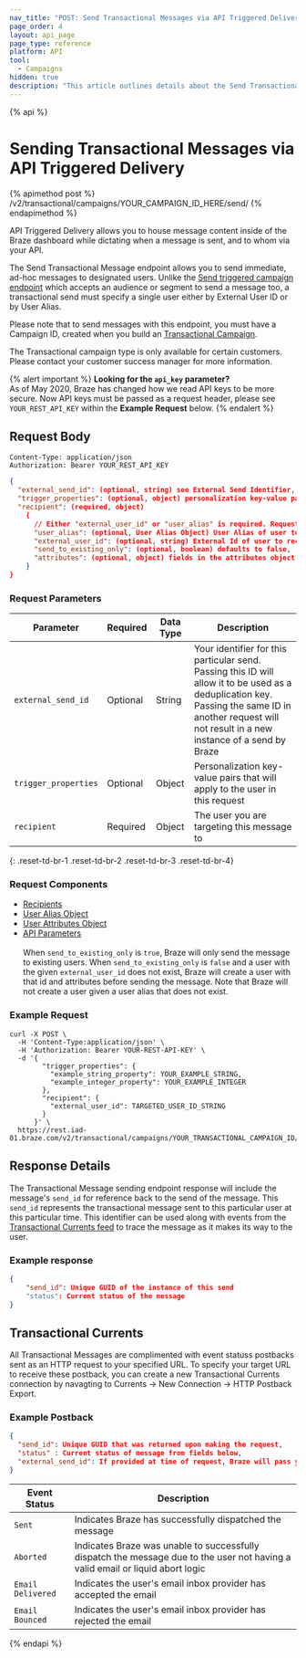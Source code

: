 ```yaml
---
nav_title: "POST: Send Transactional Messages via API Triggered Delivery"
page_order: 4
layout: api_page
page_type: reference
platform: API
tool:
  - Campaigns
hidden: true
description: "This article outlines details about the Send Transactional Message via API Triggered Delivery Braze endpoint."
---
```

{% api %}
# Sending Transactional Messages via API Triggered Delivery
{% apimethod post %}
/v2/transactional/campaigns/YOUR_CAMPAIGN_ID_HERE/send/
{% endapimethod %}

API Triggered Delivery allows you to house message content inside of the Braze dashboard while dictating when a message is sent, and to whom via your API.

The Send Transactional Message endpoint allows you to send immediate, ad-hoc messages to designated users. Unlike the [Send triggered campaign endpoint]({{site.baseurl}}/api/endpoints/messaging/send_messages/post_send_triggered_campaigns/) which accepts an audience or segment to send a message too, a transactional send must specify a single user either by External User ID or by User Alias.

Please note that to send messages with this endpoint, you must have a Campaign ID, created when you build an [Transactional Campaign]({{site.baseurl}}/api/api_campaigns/transactional).

The Transactional campaign type is only available for certain customers. Please contact your customer success manager for more information. 

{% alert important %}
__Looking for the `api_key` parameter?__<br>As of May 2020, Braze has changed how we read API keys to be more secure. Now API keys must be passed as a request header, please see `YOUR_REST_API_KEY` within the __Example Request__ below.
{% endalert %}

## Request Body

```
Content-Type: application/json
Authorization: Bearer YOUR_REST_API_KEY
```

```json
{
  "external_send_id": (optional, string) see External Send Identifier,
  "trigger_properties": (optional, object) personalization key-value pairs that will apply to the user in this request,
  "recipient": (required, object)
    {
      // Either "external_user_id" or "user_alias" is required. Requests must specify only one.
      "user_alias": (optional, User Alias Object) User Alias of user to receive message,
      "external_user_id": (optional, string) External Id of user to receive message,
      "send_to_existing_only": (optional, boolean) defaults to false,
      "attributes": (optional, object) fields in the attributes object will create or update an attribute of that name with the given value on the specified user profile before the message is sent and existing values will be overwritten
    }
}
```

### Request Parameters

| Parameter | Required | Data Type | Description |
| --------- | ---------| --------- | ----------- |
|`external_send_id`| Optional | String | Your identifier for this particular send. Passing this ID will allow it to be used as a deduplication key. Passing the same ID in another request will not result in a new instance of a send by Braze  |
|`trigger_properties`|Optional|Object|Personalization key-value pairs that will apply to the user in this request|
|`recipient`|Required|Object|The user you are targeting this message to|
{: .reset-td-br-1 .reset-td-br-2 .reset-td-br-3  .reset-td-br-4}

### Request Components
- [Recipients]({{site.baseurl}}/api/objects_filters/recipient_object/)
- [User Alias Object]({{site.baseurl}}/api/objects_filters/user_alias_object/)
- [User Attributes Object]({{site.baseurl}}/api/objects_filters/user_attributes_object/)
- [API Parameters]({{site.baseurl}}/api/parameters)
<br><br>
When `send_to_existing_only` is `true`, Braze will only send the message to existing users. When `send_to_existing_only` is `false` and a user with the given `external_user_id` does not exist, Braze will create a user with that id and attributes before sending the message. Note that Braze will not create a user given a user alias that does not exist.

### Example Request
```
curl -X POST \
  -H 'Content-Type:application/json' \
  -H 'Authorization: Bearer YOUR-REST-API-KEY' \
  -d '{
        "trigger_properties": {
          "example_string_property": YOUR_EXAMPLE_STRING,
          "example_integer_property": YOUR_EXAMPLE_INTEGER
        },
        "recipient": {
          "external_user_id": TARGETED_USER_ID_STRING
        }
      }' \
  https://rest.iad-01.braze.com/v2/transactional/campaigns/YOUR_TRANSACTIONAL_CAMPAIGN_ID/send
```

## Response Details
The Transactional Message sending endpoint response will include the message's `send_id` for reference back to the send of the message. This `send_id` represents the transactional message sent to this particular user at this particular time. This identifier can be used along with events from the [Transactional Currents feed]({{site.baseurl}}/api/endpoints/messaging/send_messages/post_send_transactional_message/#transactional-currents) to trace the message as it makes its way to the user.

### Example response
```json
{
    "send_id": Unique GUID of the instance of this send
    "status": Current status of the message
}
```


## Transactional Currents
All Transactional Messages are complimented with event statuss postbacks sent as an HTTP request to your specified URL. To specify your target URL to receive these postback, you can create a new Transactional Currents connection by navagting to Currents -> New Connection -> HTTP Postback Export.  

### Example Postback

```json
{
  "send_id": Unique GUID that was returned upon making the request,
  "status" : Current status of message from fields below,
  "external_send_id": If provided at time of request, Braze will pass your identifier for this instance of a send for all postbacks
}
```
| Event Status | Description |
| --- | ---- |
|`Sent`|Indicates Braze has successfully dispatched the message|
|`Aborted`|Indicates Braze was unable to successfully dispatch the message due to the user not having a valid email or liquid abort logic|
|`Email Delivered`|Indicates the user's email inbox provider has accepted the email|
|`Email Bounced`|Indicates the user's email inbox provider has rejected the email|




{% endapi %}

[41]: https://dashboard-01.braze.com/app_settings/developer_console/activitylog/
[42]: {{site.baseurl}}/api/parameters/#broadcast
